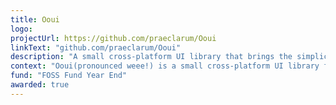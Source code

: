 ```yaml
---
title: Ooui
logo: 
projectUrl: https://github.com/praeclarum/Ooui
linkText: "github.com/praeclarum/Ooui"
description: "A small cross-platform UI library that brings the simplicity of native UI development to the web."
context: "Ooui(pronounced weee!) is a small cross-platform UI library for .NET that uses web technologies."
fund: "FOSS Fund Year End"
awarded: true
---
```

